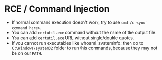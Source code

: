 # RCE / Command Injection
- If normal command execution doesn't work, try to use `cmd /c <your command here>`.
- You can add `certutil.exe` command without the name of the output file.
- You can add `certutil.exe` URL without single/double quotes.
- If you cannot run executables like whoami, systeminfo; then go to `C:\Windows\system32` folder to run this commands, because they may not be on our `PATH`.
